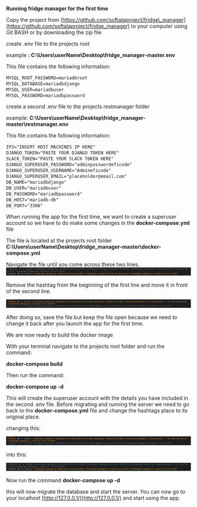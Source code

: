 **Running fridge manager for the first time**

Copy the project from [https://github.com/softalaproject/fridge\_manager](https://github.com/softalaproject/fridge_manager) to your computer using Git BASH or by downloading the zip file

create .env file to the projects root

example **: C:\Users\userName\Desktop\fridge_manager-master\.env**

This file contains the following information:

    MYSQL_ROOT_PASSWORD=mariadbroot
    MYSQL_DATABASE=mariadbdjango
    MYSQL_USER=mariadbuser
    MYSQL_PASSWORD=mariadbpassword

create a second .env file to the projects restmanager folder

example: **C:\Users\userName\Desktop\fridge_manager-master\restmanager\.env**

This file contains the following information:

    IP2="INSERT HOST MACHINES IP HERE"
    DJANGO_TOKEN="PASTE YOUR DJANGO TOKEN HERE"
    SLACK_TOKEN="PASTE YOUR SLACK TOKEN HERE"
    DJANGO_SUPERUSER_PASSWORD="adminpasswordeficode"
    DJANGO_SUPERUSER_USERNAME="Admineficode"
    DJANGO_SUPERUSER_EMAIL="placeholder@email.com"
    DB_NAME="mariadbdjango"
    DB_USER="mariadbuser"
    DB_PASSWORD="mariadbpassword"
    DB_HOST="mariadb-db"
    DB_PORT="3306"

When running the app for the first time, we want to create a superuser account so we have to do make some changes in the **docker-compose.yml** file

The file is located at the projects root folder **C:\Users\userName\Desktop\fridge_manager-master\docker-compose.yml**

Navigate the file until you come across these two lines.
![](./Capture.png)

Remove the hashtag from the beginning of the first line and move it in front of the second line.

![](./Capture2.png)

After doing so, save the file but keep the file open because we need to change it back after you launch the app for the first time.

We are now ready to build the docker image

With your terminal navigate to the projects root folder and run the command:

**docker-compose build**


Then run the command:

**docker-compose up -d**


This will create the superuser account with the details you have included in the second .env file. Before migrating and running the server we need to go back to the **docker-compose.yml** file and change the hashtags place to its original place.

changing this:

![](./Capture2.png)

into this:

![](./Capture.png)

Now run the command **docker-compose up -d**

this will now migrate the database and start the server. You can now go to your localhost [http://127.0.0.1/](http://127.0.0.1/) and start using the app.
